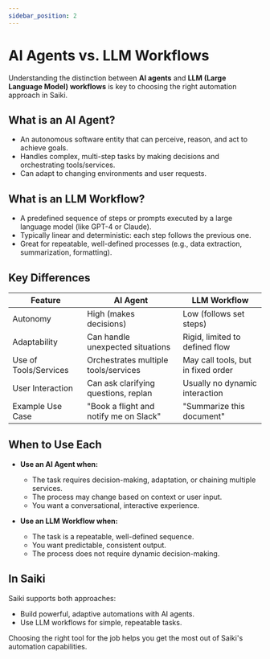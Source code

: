 ```yaml
---
sidebar_position: 2
---
```


# AI Agents vs. LLM Workflows

Understanding the distinction between **AI agents** and **LLM (Large Language Model) workflows** is key to choosing the right automation approach in Saiki.

## What is an AI Agent?

- An autonomous software entity that can perceive, reason, and act to achieve goals.
- Handles complex, multi-step tasks by making decisions and orchestrating tools/services.
- Can adapt to changing environments and user requests.

## What is an LLM Workflow?

- A predefined sequence of steps or prompts executed by a large language model (like GPT-4 or Claude).
- Typically linear and deterministic: each step follows the previous one.
- Great for repeatable, well-defined processes (e.g., data extraction, summarization, formatting).

## Key Differences

| Feature                | AI Agent                                 | LLM Workflow                         |
|------------------------|------------------------------------------|--------------------------------------|
| Autonomy               | High (makes decisions)                   | Low (follows set steps)              |
| Adaptability           | Can handle unexpected situations         | Rigid, limited to defined flow       |
| Use of Tools/Services  | Orchestrates multiple tools/services     | May call tools, but in fixed order   |
| User Interaction       | Can ask clarifying questions, replan     | Usually no dynamic interaction       |
| Example Use Case       | "Book a flight and notify me on Slack"  | "Summarize this document"           |

## When to Use Each

- **Use an AI Agent when:**
  - The task requires decision-making, adaptation, or chaining multiple services.
  - The process may change based on context or user input.
  - You want a conversational, interactive experience.

- **Use an LLM Workflow when:**
  - The task is a repeatable, well-defined sequence.
  - You want predictable, consistent output.
  - The process does not require dynamic decision-making.

## In Saiki

Saiki supports both approaches:
- Build powerful, adaptive automations with AI agents.
- Use LLM workflows for simple, repeatable tasks.

Choosing the right tool for the job helps you get the most out of Saiki's automation capabilities. 